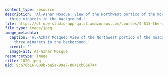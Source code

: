 ```yaml
---
content_type: resource
description: 'Al-Azhar Mosque: View of the Northwest portico of the mosque with the
  three minarets in the background.'
file: https://ol-ocw-studio-app-qa.s3.amazonaws.com/courses/4-615-the-architecture-of-cairo-spring-2002/9c670b16809bbe5a99e78841cb866744_1020.jpeg
file_type: image/jpeg
image_metadata:
  caption: 'Al-Azhar Mosque: View of the Northwest portico of the mosque with the
    three minarets in the background.'
  credit: ''
  image-alt: Al-Azhar Mosque
resourcetype: Image
title: 1020.jpeg
uid: 9c670b16-809b-be5a-99e7-8841cb866744
---
```

